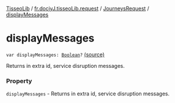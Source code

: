 [TisseoLib](../../index.md) / [fr.docjyJ.tisseoLib.request](../index.md) / [JourneysRequest](index.md) / [displayMessages](./display-messages.md)

# displayMessages

`var displayMessages: `[`Boolean`](https://kotlinlang.org/api/latest/jvm/stdlib/kotlin/-boolean/index.html)`?` [(source)](https://github.com/docjyj/tisseoLib/tree/master/src/main/kotlin/fr/docjyJ/tisseoLib/request/JourneysRequest.kt#L85)

Returns in extra id, service disruption messages.

### Property

`displayMessages` - Returns in extra id, service disruption messages.